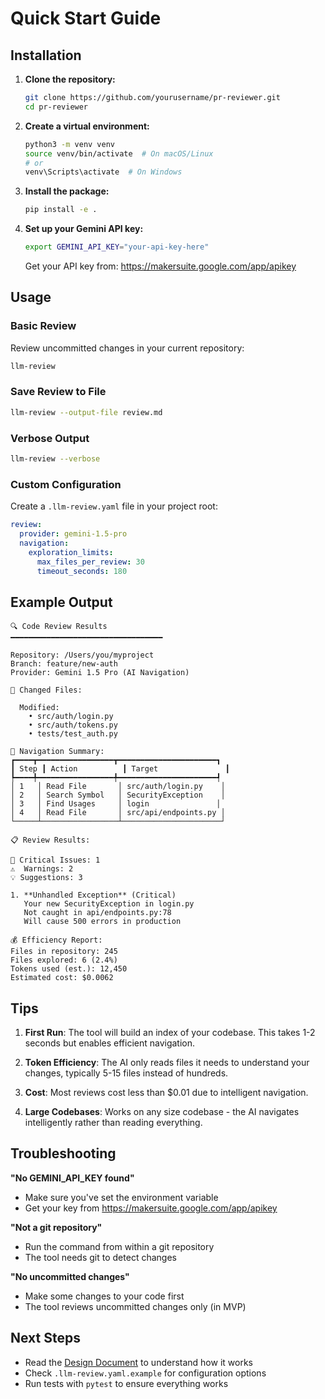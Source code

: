 # Quick Start Guide

## Installation

1. **Clone the repository:**
   ```bash
   git clone https://github.com/yourusername/pr-reviewer.git
   cd pr-reviewer
   ```

2. **Create a virtual environment:**
   ```bash
   python3 -m venv venv
   source venv/bin/activate  # On macOS/Linux
   # or
   venv\Scripts\activate  # On Windows
   ```

3. **Install the package:**
   ```bash
   pip install -e .
   ```

4. **Set up your Gemini API key:**
   ```bash
   export GEMINI_API_KEY="your-api-key-here"
   ```

   Get your API key from: https://makersuite.google.com/app/apikey

## Usage

### Basic Review

Review uncommitted changes in your current repository:

```bash
llm-review
```

### Save Review to File

```bash
llm-review --output-file review.md
```

### Verbose Output

```bash
llm-review --verbose
```

### Custom Configuration

Create a `.llm-review.yaml` file in your project root:

```yaml
review:
  provider: gemini-1.5-pro
  navigation:
    exploration_limits:
      max_files_per_review: 30
      timeout_seconds: 180
```

## Example Output

```
🔍 Code Review Results
━━━━━━━━━━━━━━━━━━━━━━━━━━━━━━━━━━

Repository: /Users/you/myproject
Branch: feature/new-auth
Provider: Gemini 1.5 Pro (AI Navigation)

📝 Changed Files:

  Modified:
    • src/auth/login.py
    • src/auth/tokens.py
    • tests/test_auth.py

🧭 Navigation Summary:
┏━━━━┳━━━━━━━━━━━━━━━━━┳━━━━━━━━━━━━━━━━━━━━━━┓
┃ Step ┃ Action          ┃ Target               ┃
┡━━━━╇━━━━━━━━━━━━━━━━━╇━━━━━━━━━━━━━━━━━━━━━━┩
│ 1   │ Read File       │ src/auth/login.py    │
│ 2   │ Search Symbol   │ SecurityException    │
│ 3   │ Find Usages     │ login               │
│ 4   │ Read File       │ src/api/endpoints.py │
└─────┴─────────────────┴──────────────────────┘

📋 Review Results:

🔴 Critical Issues: 1
⚠️  Warnings: 2
💡 Suggestions: 3

1. **Unhandled Exception** (Critical)
   Your new SecurityException in login.py
   Not caught in api/endpoints.py:78
   Will cause 500 errors in production

💰 Efficiency Report:
Files in repository: 245
Files explored: 6 (2.4%)
Tokens used (est.): 12,450
Estimated cost: $0.0062
```

## Tips

1. **First Run**: The tool will build an index of your codebase. This takes 1-2 seconds but enables efficient navigation.

2. **Token Efficiency**: The AI only reads files it needs to understand your changes, typically 5-15 files instead of hundreds.

3. **Cost**: Most reviews cost less than $0.01 due to intelligent navigation.

4. **Large Codebases**: Works on any size codebase - the AI navigates intelligently rather than reading everything.

## Troubleshooting

**"No GEMINI_API_KEY found"**
- Make sure you've set the environment variable
- Get your key from https://makersuite.google.com/app/apikey

**"Not a git repository"**
- Run the command from within a git repository
- The tool needs git to detect changes

**"No uncommitted changes"**
- Make some changes to your code first
- The tool reviews uncommitted changes only (in MVP)

## Next Steps

- Read the [Design Document](README.md) to understand how it works
- Check `.llm-review.yaml.example` for configuration options
- Run tests with `pytest` to ensure everything works
